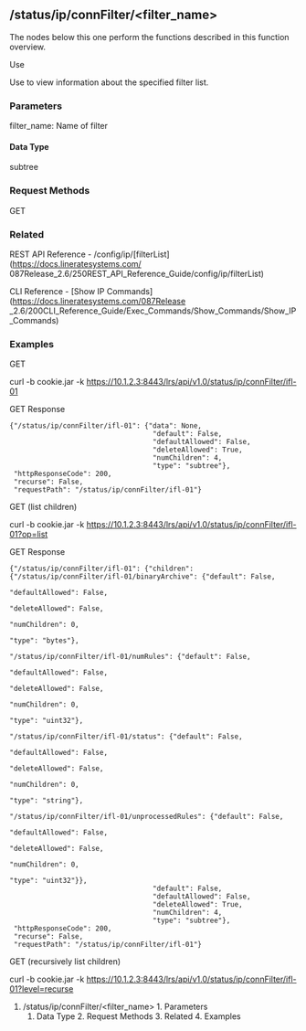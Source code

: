 ## /status/ip/connFilter/<filter_name>

The nodes below this one perform the functions described in this function
overview.

Use

Use to view information about the specified filter list.

### Parameters

filter_name: Name of filter

#### Data Type

subtree

### Request Methods

GET

### Related

REST API Reference - /config/ip/[filterList](https://docs.lineratesystems.com/
087Release_2.6/250REST_API_Reference_Guide/config/ip/filterList)

CLI Reference - [Show IP Commands](https://docs.lineratesystems.com/087Release
_2.6/200CLI_Reference_Guide/Exec_Commands/Show_Commands/Show_IP_Commands)

### Examples

GET

curl -b cookie.jar -k
https://10.1.2.3:8443/lrs/api/v1.0/status/ip/connFilter/ifl-01

GET Response

    
    {"/status/ip/connFilter/ifl-01": {"data": None,
                                       "default": False,
                                       "defaultAllowed": False,
                                       "deleteAllowed": True,
                                       "numChildren": 4,
                                       "type": "subtree"},
     "httpResponseCode": 200,
     "recurse": False,
     "requestPath": "/status/ip/connFilter/ifl-01"}
    

GET (list children)

curl -b cookie.jar -k
https://10.1.2.3:8443/lrs/api/v1.0/status/ip/connFilter/ifl-01?op=list

GET Response

    
    {"/status/ip/connFilter/ifl-01": {"children": {"/status/ip/connFilter/ifl-01/binaryArchive": {"default": False,
                                                                                                     "defaultAllowed": False,
                                                                                                     "deleteAllowed": False,
                                                                                                     "numChildren": 0,
                                                                                                     "type": "bytes"},
                                                     "/status/ip/connFilter/ifl-01/numRules": {"default": False,
                                                                                                "defaultAllowed": False,
                                                                                                "deleteAllowed": False,
                                                                                                "numChildren": 0,
                                                                                                "type": "uint32"},
                                                     "/status/ip/connFilter/ifl-01/status": {"default": False,
                                                                                              "defaultAllowed": False,
                                                                                              "deleteAllowed": False,
                                                                                              "numChildren": 0,
                                                                                              "type": "string"},
                                                     "/status/ip/connFilter/ifl-01/unprocessedRules": {"default": False,
                                                                                                        "defaultAllowed": False,
                                                                                                        "deleteAllowed": False,
                                                                                                        "numChildren": 0,
                                                                                                        "type": "uint32"}},
                                       "default": False,
                                       "defaultAllowed": False,
                                       "deleteAllowed": True,
                                       "numChildren": 4,
                                       "type": "subtree"},
     "httpResponseCode": 200,
     "recurse": False,
     "requestPath": "/status/ip/connFilter/ifl-01"}
    

GET (recursively list children)

curl -b cookie.jar -k
https://10.1.2.3:8443/lrs/api/v1.0/status/ip/connFilter/ifl-01?level=recurse

  1. /status/ip/connFilter/<filter_name>
    1. Parameters
      1. Data Type
    2. Request Methods
    3. Related
    4. Examples

